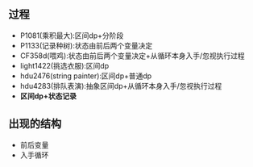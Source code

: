 ## 过程
* P1081(乘积最大):区间dp+分阶段
* P1133(记录种树):状态由前后两个变量决定
* CF358d(喂鸡):状态由前后两个变量决定+从循环本身入手/忽视执行过程
* light1422(挑选衣服):区间dp
* hdu2476(string painter):区间dp+普通dp
* hdu4283(排队表演):抽象区间dp+从循环本身入手/忽视执行过程
* **区间dp+状态记录**  
## 出现的结构
* 前后变量
* 入手循环
